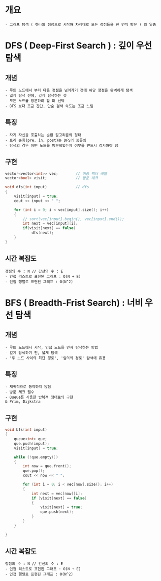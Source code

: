 # 개요
    - 그래프 탐색 ( 하나의 정점으로 시작해 차례대로 모든 정점들을 한 번씩 방문 ) 의 일종

# DFS ( Deep-First Search ) : 깊이 우선 탐색

개념
---
    - 루트 노드에서 부터 다음 정점을 넘어가기 전에 해당 정점을 완벽하게 탐색
    - 넓게 탐색 전에, 깊게 탐색하는 것
    - 모든 노드를 방문하려 할 떄 선택
    - BFS 보다 조금 간단, 단순 검색 속도는 조금 느림

특징
---
    - 자기 자신을 호출하는 순환 알고리즘의 형태
    - 트리 순회(pre, in, post)는 DFS의 종류임
    - 탐색의 경우 어떤 노드를 방문했었는지 여부를 반드시 검사해야 함

구현
---
```c++
vector<vector<int>> vec;        // 이중 벡터 배열
vector<bool> visit;             // 방문 체크

void dfs(int input)             // dfs 
{
	visit[input] = true;
	cout << input << " ";

	for (int i = 0; i < vec[input].size(); i++)
	{
		// sort(vec[input].begin(), vec[input].end());
		int next = vec[input][i];
		if(visit[next] == false)
			dfs(next);
	}
}
```

시간 복잡도
---
    정점의 수 : N // 간선의 수 : E
    - 인접 리스트로 표현된 그래프 : O(N + E)
    - 인접 행렬로 표현된 그래프 : O(N^2)

# BFS ( Breadth-Frist Search) : 너비 우선 탐색

개념
---
    - 루트 노드에서 시작, 인접 노드를 먼저 탐색하는 방법
    - 깊게 탐색하기 전, 넓게 탐색
    - '두 노드 사이의 최단 경로', '임의의 경로' 탐색에 유용

특징
---
    - 재귀적으로 동작하지 않음
    - 방문 체크 필수
    - Queue를 사용한 반복적 형태로의 구현
    & Prim, Dijkstra

구현
---
```c++
void bfs(int input)
{
	queue<int> que;
	que.push(input);
	visit[input] = true;

	while (!que.empty())
	{
		int now = que.front();
		que.pop();
		cout << now << " ";

		for (int i = 0; i < vec[now].size(); i++)
		{
			int next = vec[now][i];
			if (visit[next] == false)
			{
				visit[next] = true;
				que.push(next);
			}
		}
	}

}
```

시간 복잡도
---
    정점의 수 : N // 간선의 수 : E
    - 인접 리스트로 표현된 그래프 : O(N + E)
    - 인접 행렬로 표현된 그래프 : O(N^2)